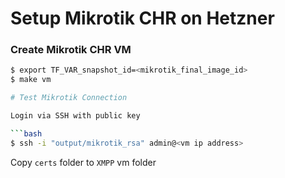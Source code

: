 # Setup Mikrotik CHR on Hetzner

### Create Mikrotik CHR VM

```bash
$ export TF_VAR_snapshot_id=<mikrotik_final_image_id>
$ make vm

# Test Mikrotik Connection

Login via SSH with public key

```bash
$ ssh -i "output/mikrotik_rsa" admin@<vm ip address>
```

Copy `certs` folder to `XMPP` vm folder
